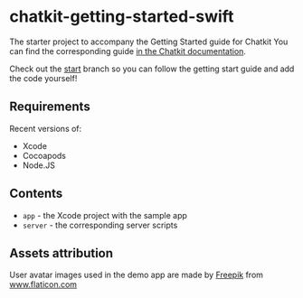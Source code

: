 # chatkit-getting-started-swift

The starter project to accompany the Getting Started guide for Chatkit
You can find the corresponding guide [in the Chatkit documentation](https://pusher.com/docs/chatkit/getting_started/swift).

Check out the [start](https://github.com/pusher/chatkit-getting-started-swift/tree/start) branch so you can follow the getting start guide and add the code yourself!

## Requirements

Recent versions of:

- Xcode
- Cocoapods
- Node.JS

## Contents

- `app` - the Xcode project with the sample app
- `server` - the corresponding server scripts

## Assets attribution

User avatar images used in the demo app are made by [Freepik](https://www.freepik.com/home) from www.flaticon.com

